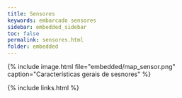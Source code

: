 ```yaml
---
title: Sensores
keywords: embarcado sensores
sidebar: embedded_sidebar
toc: false
permalink: sensores.html
folder: embedded
---
```


{% include image.html file="embedded/map_sensor.png" caption="Características  gerais de sesnores" %}

{% include links.html %}
